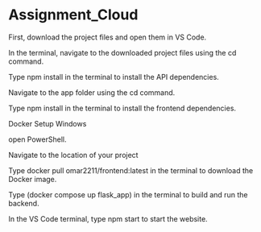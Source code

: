 # Assignment_Cloud
First, download the project files and open them in VS Code.

In the terminal, navigate to the downloaded project files using the cd command.

Type npm install in the terminal to install the API dependencies.

Navigate to the app folder using the cd command.

Type npm install in the terminal to install the frontend dependencies.

Docker Setup Windows

 open PowerShell.

Navigate to the location of your project 

Type docker pull omar2211/frontend:latest in the terminal to download the Docker image.

Type (docker compose up flask_app) in the terminal to build and run the backend.


In the VS Code terminal, type npm start to start the website.
